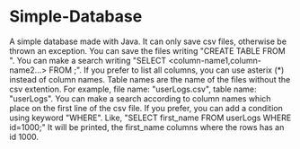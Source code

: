 # Simple-Database
A simple database made with Java.
It can only save csv files, otherwise be thrown an exception.
You can save the files writing "CREATE TABLE FROM <csv-file-path>".
You can make a search writing "SELECT <column-name1,column-name2...> FROM <table-name>;".
If you prefer to list all columns, you can use asterix (*) instead of column names.
Table names are the name of the files without the csv extention. For example, file name: "userLogs.csv", table name: "userLogs".
You can make a search according to column names which place on the first line of the csv file.
If you prefer, you can add a condition using keyword "WHERE". Like, "SELECT first_name FROM userLogs WHERE id=1000;" 
It will be printed, the first_name columns where the rows has an id 1000.
